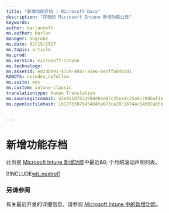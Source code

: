 ```yaml
---
title: "新增功能存档 | Microsoft Docs"
description: "存档的 Microsoft Intune 新增功能公告"
keywords: 
author: barlanmsft
ms.author: barlan
manager: angrobe
ms.date: 02/15/2017
ms.topic: article
ms.prod: 
ms.service: microsoft-intune
ms.technology: 
ms.assetid: ed2db991-4729-49a7-a1e6-be2ffa0d03d1
ROBOTS: noindex,nofollow
ms.suite: ems
ms.custom: intune-classic
translationtype: Human Translation
ms.sourcegitcommit: 43e951d763d788d94e97c35ea4c25a9c700baf1e
ms.openlocfilehash: 1b1775507b454d45a673ca30c1674ac54b92a056


---
```

# <a name="whats-new-archive"></a>新增功能存档

此页是 [Microsoft Intune 新增功能](whats-new-in-microsoft-intune.md)中最近&6; 个月的滚动声明列表。

[!INCLUDE[wit_nextref](../includes/whats-new-last-six-months.md)]

### <a name="see-also"></a>另请参阅
有关最近开发的详细信息，请参阅 [Microsoft Intune 中的新增功能](whats-new-in-microsoft-intune.md)。



<!--HONumber=Feb17_HO1-->


